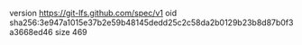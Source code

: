 version https://git-lfs.github.com/spec/v1
oid sha256:3e947a1015e37b2e59b48145dedd25c2c58da2b0129b23b8d87b0f3a3668ed46
size 469
